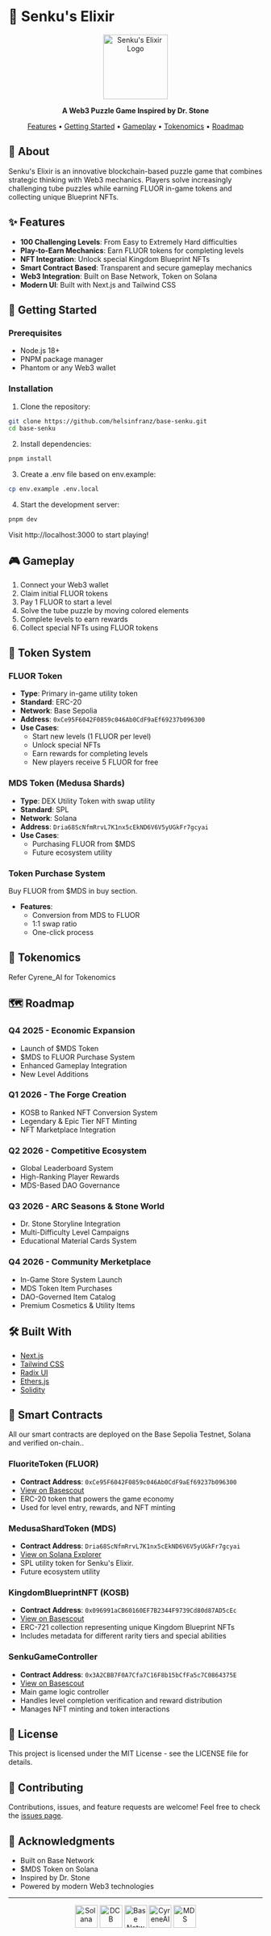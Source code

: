 # 🧪 Senku's Elixir

<div align="center">
  <a href="https://senkuselixir.xyz">
    <picture>
      <img alt="Senku's Elixir Logo" src="https://senkuselixir.xyz/android-chrome-512x512.png" height="128">
    </picture>
  </a>
  <br />
  <p><strong>A Web3 Puzzle Game Inspired by Dr. Stone</strong></p>
  <p>
    <a href="#features">Features</a> •
    <a href="#getting-started">Getting Started</a> •
    <a href="#gameplay">Gameplay</a> •
    <a href="#tokenomics">Tokenomics</a> •
    <a href="#roadmap">Roadmap</a>
  </p>
</div>

## 📖 About

Senku's Elixir is an innovative blockchain-based puzzle game that combines strategic thinking with Web3 mechanics. Players solve increasingly challenging tube puzzles while earning FLUOR in-game tokens and collecting unique Blueprint NFTs.

## ✨ Features

- **100 Challenging Levels**: From Easy to Extremely Hard difficulties
- **Play-to-Earn Mechanics**: Earn FLUOR tokens for completing levels
- **NFT Integration**: Unlock special Kingdom Blueprint NFTs
- **Smart Contract Based**: Transparent and secure gameplay mechanics
- **Web3 Integration**: Built on Base Network, Token on Solana
- **Modern UI**: Built with Next.js and Tailwind CSS

## 🚀 Getting Started

### Prerequisites

- Node.js 18+
- PNPM package manager
- Phantom or any Web3 wallet

### Installation

1. Clone the repository:

```bash
git clone https://github.com/helsinfranz/base-senku.git
cd base-senku
```

2. Install dependencies:

```bash
pnpm install
```

3. Create a .env file based on env.example:

```bash
cp env.example .env.local
```

4. Start the development server:

```bash
pnpm dev
```

Visit http://localhost:3000 to start playing!

## 🎮 Gameplay

1. Connect your Web3 wallet
2. Claim initial FLUOR tokens
3. Pay 1 FLUOR to start a level
4. Solve the tube puzzle by moving colored elements
5. Complete levels to earn rewards
6. Collect special NFTs using FLUOR tokens

## 💎 Token System

### FLUOR Token

- **Type**: Primary in-game utility token
- **Standard**: ERC-20
- **Network**: Base Sepolia
- **Address**: `0xCe95F6042F0859c046Ab0CdF9aEf69237b096300`
- **Use Cases**:
  - Start new levels (1 FLUOR per level)
  - Unlock special NFTs
  - Earn rewards for completing levels
  - New players receive 5 FLUOR for free

### MDS Token (Medusa Shards)

- **Type**: DEX Utility Token with swap utility
- **Standard**: SPL
- **Network**: Solana
- **Address**: `Dria68ScNfmRrvL7K1nx5cEkND6V6V5yUGkFr7gcyai`
- **Use Cases**:
  - Purchasing FLUOR from $MDS
  - Future ecosystem utility

### Token Purchase System

Buy FLUOR from $MDS in buy section.

- **Features**:
  - Conversion from MDS to FLUOR
  - 1:1 swap ratio
  - One-click process

## 💎 Tokenomics

Refer Cyrene_AI for Tokenomics

## 🗺️ Roadmap

### Q4 2025 - Economic Expansion

- Launch of $MDS Token
- $MDS to FLUOR Purchase System
- Enhanced Gameplay Integration
- New Level Additions

### Q1 2026 - The Forge Creation

- KOSB to Ranked NFT Conversion System
- Legendary & Epic Tier NFT Minting
- NFT Marketplace Integration

### Q2 2026 - Competitive Ecosystem

- Global Leaderboard System
- High-Ranking Player Rewards
- MDS-Based DAO Governance

### Q3 2026 - ARC Seasons & Stone World

- Dr. Stone Storyline Integration
- Multi-Difficulty Level Campaigns
- Educational Material Cards System

### Q4 2026 - Community Merketplace

- In-Game Store System Launch
- MDS Token Item Purchases
- DAO-Governed Item Catalog
- Premium Cosmetics & Utility Items

## 🛠 Built With

- [Next.js](https://nextjs.org/)
- [Tailwind CSS](https://tailwindcss.com/)
- [Radix UI](https://www.radix-ui.com/)
- [Ethers.js](https://docs.ethers.org/v6/)
- [Solidity](https://soliditylang.org/)

## 📝 Smart Contracts

All our smart contracts are deployed on the Base Sepolia Testnet, Solana and verified on-chain..

### FluoriteToken (FLUOR)

- **Contract Address**: `0xCe95F6042F0859c046Ab0CdF9aEf69237b096300`
- [View on Basescout](https://base-sepolia.blockscout.com/address/0xCe95F6042F0859c046Ab0CdF9aEf69237b096300)
- ERC-20 token that powers the game economy
- Used for level entry, rewards, and NFT minting

### MedusaShardToken (MDS)

- **Contract Address**: `Dria68ScNfmRrvL7K1nx5cEkND6V6V5yUGkFr7gcyai`
- [View on Solana Explorer](https://explorer.solana.com/address/Dria68ScNfmRrvL7K1nx5cEkND6V6V5yUGkFr7gcyai)
- SPL utility token for Senku's Elixir.
- Future ecosystem utility

### KingdomBlueprintNFT (KOSB)

- **Contract Address**: `0x096991aCB60160EF7B2344F9739Cd80d87AD5cEc`
- [View on Basescout](https://base-sepolia.blockscout.com/address/0x096991aCB60160EF7B2344F9739Cd80d87AD5cEc)
- ERC-721 collection representing unique Kingdom Blueprint NFTs
- Includes metadata for different rarity tiers and special abilities

### SenkuGameController

- **Contract Address**: `0x3A2CBB7F0A7Cfa7C16F8b15bCfFa5c7C0864375E`
- [View on Basescout](https://base-sepolia.blockscout.com/address/0x3A2CBB7F0A7Cfa7C16F8b15bCfFa5c7C0864375E)
- Main game logic controller
- Handles level completion verification and reward distribution
- Manages NFT minting and token interactions

## 📄 License

This project is licensed under the MIT License - see the LICENSE file for details.

## 🤝 Contributing

Contributions, issues, and feature requests are welcome! Feel free to check the [issues page](https://github.com/helsinfranz/base-senku/issues).

## 💫 Acknowledgments

- Built on Base Network
- $MDS Token on Solana
- Inspired by Dr. Stone
- Powered by modern Web3 technologies

---

<div align="center">
  <img src="https://senkuselixir.xyz/brands/solana.png" alt="Solana" height="45"/>
  <img src="https://senkuselixir.xyz/brands/dcb.jpg" alt="DCB" height="45"/>
  <img src="https://senkuselixir.xyz/brands/base.png" alt="Base Network" height="45"/>
  <img src="https://senkuselixir.xyz/brands/cyreneai.png" alt="CyreneAI" height="45"/>
  <img src="https://senkuselixir.xyz/brands/mds.png" alt="MDS" height="45"/>
</div>
